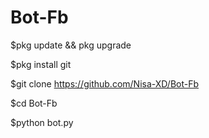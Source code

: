 # Bot-Fb

$pkg update && pkg upgrade

$pkg install git

$git clone https://github.com/Nisa-XD/Bot-Fb

$cd Bot-Fb

$python bot.py
